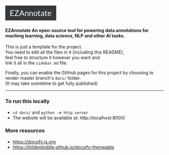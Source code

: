 ![LOGO_EZAnnotate](assets/LOGO_EZAnnotate.png)

#### EZAnnotate An open-source tool for powering data annotations for maching learning, data science, NLP and other AI tasks.

This is just a template for the project.  
You need to edit all the files in it (including this README),  
feel free to structure it however you want and  
link it all in the `sidebar.md` file.

Finally, you can enable the GitHub pages for this project by choosing to render master branch's `docs/` folder.  
(It may take sometime to get fully published)

<hr/>

### To run this locally

- `cd docs/` and `python -m http.server`
- The website will be available at: http://localhost:8000/

### More resources

- https://docsify.js.org
- https://jhildenbiddle.github.io/docsify-themeable

